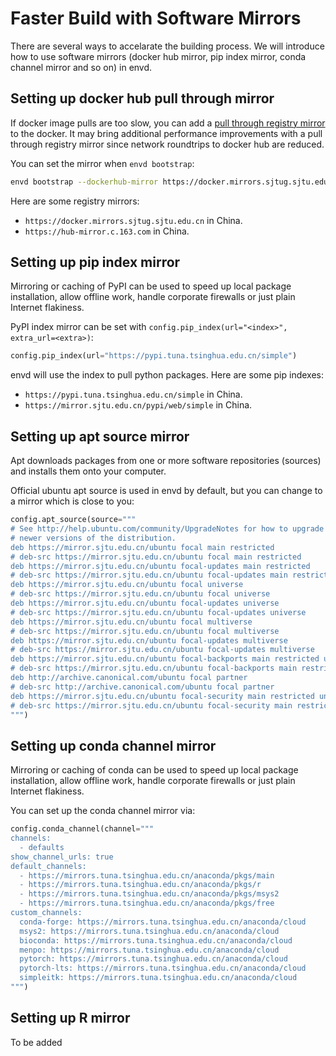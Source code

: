# Faster Build with Software Mirrors

There are several ways to accelarate the building process. We will introduce how to use software mirrors (docker hub mirror, pip index mirror, conda channel mirror and so on) in envd.

## Setting up docker hub pull through mirror

If docker image pulls are too slow, you can add a [pull through registry mirror](https://docs.docker.com/registry/recipes/mirror/) to the docker. It may bring additional performance improvements with a pull through registry mirror since network roundtrips to docker hub are reduced.

You can set the mirror when `envd bootstrap`:

```bash title="Set docker mirror"
envd bootstrap --dockerhub-mirror https://docker.mirrors.sjtug.sjtu.edu.cn
```

Here are some registry mirrors:

- `https://docker.mirrors.sjtug.sjtu.edu.cn` in China.
- `https://hub-mirror.c.163.com` in China.

## Setting up pip index mirror

Mirroring or caching of PyPI can be used to speed up local package installation, allow offline work, handle corporate firewalls or just plain Internet flakiness.

PyPI index mirror can be set with `config.pip_index(url="<index>", extra_url=<extra>)`:

```python title="pip index mirror"
config.pip_index(url="https://pypi.tuna.tsinghua.edu.cn/simple")
```

envd will use the index to pull python packages. Here are some pip indexes:

- `https://pypi.tuna.tsinghua.edu.cn/simple` in China.
- `https://mirror.sjtu.edu.cn/pypi/web/simple` in China.

## Setting up apt source mirror

Apt downloads packages from one or more software repositories (sources) and installs them onto your computer.

Official ubuntu apt source is used in envd by default, but you can change to a mirror which is close to you:

```python title="apt source mirror"
config.apt_source(source="""
# See http://help.ubuntu.com/community/UpgradeNotes for how to upgrade to
# newer versions of the distribution.
deb https://mirror.sjtu.edu.cn/ubuntu focal main restricted
# deb-src https://mirror.sjtu.edu.cn/ubuntu focal main restricted
deb https://mirror.sjtu.edu.cn/ubuntu focal-updates main restricted
# deb-src https://mirror.sjtu.edu.cn/ubuntu focal-updates main restricted
deb https://mirror.sjtu.edu.cn/ubuntu focal universe
# deb-src https://mirror.sjtu.edu.cn/ubuntu focal universe
deb https://mirror.sjtu.edu.cn/ubuntu focal-updates universe
# deb-src https://mirror.sjtu.edu.cn/ubuntu focal-updates universe
deb https://mirror.sjtu.edu.cn/ubuntu focal multiverse
# deb-src https://mirror.sjtu.edu.cn/ubuntu focal multiverse
deb https://mirror.sjtu.edu.cn/ubuntu focal-updates multiverse
# deb-src https://mirror.sjtu.edu.cn/ubuntu focal-updates multiverse
deb https://mirror.sjtu.edu.cn/ubuntu focal-backports main restricted universe multiverse
# deb-src https://mirror.sjtu.edu.cn/ubuntu focal-backports main restricted universe multiverse
deb http://archive.canonical.com/ubuntu focal partner
# deb-src http://archive.canonical.com/ubuntu focal partner
deb https://mirror.sjtu.edu.cn/ubuntu focal-security main restricted universe multiverse
# deb-src https://mirror.sjtu.edu.cn/ubuntu focal-security main restricted universe multiverse
""")
```

## Setting up conda channel mirror

Mirroring or caching of conda can be used to speed up local package installation, allow offline work, handle corporate firewalls or just plain Internet flakiness.

You can set up the conda channel mirror via:

```python title="conda channel mirror"
config.conda_channel(channel="""
channels:
  - defaults
show_channel_urls: true
default_channels:
  - https://mirrors.tuna.tsinghua.edu.cn/anaconda/pkgs/main
  - https://mirrors.tuna.tsinghua.edu.cn/anaconda/pkgs/r
  - https://mirrors.tuna.tsinghua.edu.cn/anaconda/pkgs/msys2
  - https://mirrors.tuna.tsinghua.edu.cn/anaconda/pkgs/free
custom_channels:
  conda-forge: https://mirrors.tuna.tsinghua.edu.cn/anaconda/cloud
  msys2: https://mirrors.tuna.tsinghua.edu.cn/anaconda/cloud
  bioconda: https://mirrors.tuna.tsinghua.edu.cn/anaconda/cloud
  menpo: https://mirrors.tuna.tsinghua.edu.cn/anaconda/cloud
  pytorch: https://mirrors.tuna.tsinghua.edu.cn/anaconda/cloud
  pytorch-lts: https://mirrors.tuna.tsinghua.edu.cn/anaconda/cloud
  simpleitk: https://mirrors.tuna.tsinghua.edu.cn/anaconda/cloud
""")
```

## Setting up R mirror

To be added
